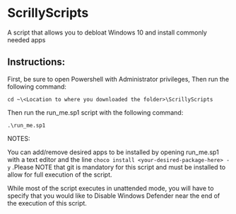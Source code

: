 # ScrillyScripts
A script that allows you to debloat Windows 10 and install commonly needed apps

## Instructions:

First, be sure to open Powershell with Administrator privileges,
Then run the following command:
```
cd ~\<Location to where you downloaded the folder>\ScrillyScripts 
```
Then run the run_me.sp1 script with the following command:
```
.\run_me.sp1
```

NOTES:

You can add/remove desired apps to be installed by opening run_me.sp1 with a text editor
and the line ```choco install <your-desired-package-here> -y``` .Please NOTE that git is 
mandatory for this script and must be installed to allow for full execution of the script.
 
While most of the script executes in unattended mode, you will have to 
specify that you would like to Disable Windows Defender near the end of the execution of 
this script.
